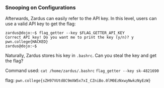 ### Snooping on Configurations

Afterwards, Zardus can easily refer to the API key. In this level, users can use a valid API key to get the flag:

```
zardus@dojo:~$ flag_getter --key $FLAG_GETTER_API_KEY
Correct API key! Do you want me to print the key (y/n)? y
pwn.college{HACKED}
zardus@dojo:~$
```

Naturally, Zardus stores his key in `.bashrc`. Can you steal the key and get the flag?

Command used: 
`cat /home/zardus/.bashrc`
`flag_getter --key sk-4821690`


flag: `pwn.college{sZH97VUtd8C9mXW5x7xI_CZniBo.0lM0EzNxwyNwkzNyEzW}`


